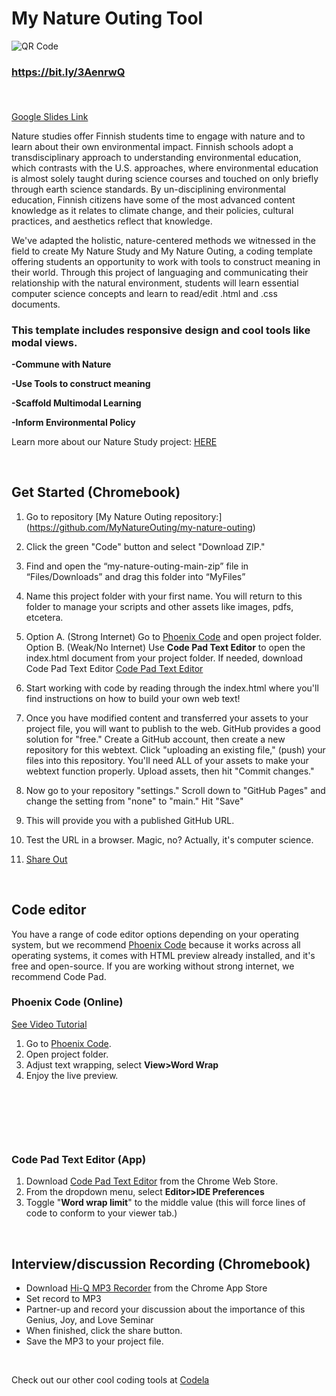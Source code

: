 # My Nature Outing Tool

![QR Code](https://github.com/MyNatureOuting/My-Nature-Outing-Template/blob/main/qrcode.png)

### https://bit.ly/3AenrwQ<p>&nbsp;</p>

[Google Slides Link](https://docs.google.com/presentation/d/17-xseBTZ6lGDoD4JkrUjGA5eqY411ym2Ccw9RIe0gt0/edit?usp=sharing)


Nature studies offer Finnish students time to engage with nature and to learn about their own environmental impact. Finnish schools adopt a transdisciplinary approach to understanding environmental education, which contrasts with the U.S. approaches, where environmental education is almost solely taught during science courses and touched on only briefly through earth science standards. By un-disciplining environmental education, Finnish citizens have some of the most advanced content knowledge as it relates to climate change, and their policies, cultural practices, and aesthetics reflect that knowledge.

We've adapted the holistic, nature-centered methods we witnessed in the field to create My Nature Study and My Nature Outing, a coding template offering students an opportunity to work with tools to construct meaning in their world. Through this project of languaging and communicating their relationship with the natural environment, students will learn essential computer science concepts and learn to read/edit .html and .css documents.
 
### This template includes responsive design and cool tools like modal views. 

**-Commune with Nature**

**-Use Tools to construct meaning**

**-Scaffold Multimodal Learning**

**-Inform Environmental Policy**


Learn more about our Nature Study project: [HERE](https://sjquigley.github.io/mutimodal-nature-studies/)
<p>&nbsp;</p>



## Get Started (Chromebook)

1.	Go to repository [My Nature Outing repository:] (https://github.com/MyNatureOuting/my-nature-outing) 

2. Click the green "Code" button and select "Download ZIP."

3.	Find and open the “my-nature-outing-main-zip” file in “Files/Downloads” and drag this folder into “MyFiles”  

4.	Name this project folder with your first name. You will return to this folder to manage your scripts and other assets like images, pdfs, etcetera.

5.	Option A. (Strong Internet) Go to  [Phoenix Code](https://phcode.dev) and open project folder. Option B. (Weak/No Internet) Use **Code Pad Text Editor** to open the index.html document from your project folder. If needed, download Code Pad Text Editor [Code Pad Text Editor](https://chrome.google.com/webstore/detail/code-pad-text-editor/adaepfiocmagdimjecpifghcgfjlfmkh?hl=en-GB)

6.	Start working with code by reading through the index.html where you'll find instructions on how to build your own web text!

7.	Once you have modified content and transferred your assets to your project file, you will want to publish to the web. GitHub provides a good solution for "free." Create a GitHub account, then create a new repository for this webtext. Click "uploading an existing file," (push) your files into this repository. You'll need ALL of your assets to make your webtext function properly. Upload assets, then hit "Commit changes."

8.	Now go to your repository "settings." Scroll down to "GitHub Pages" and change the setting from "none" to "main." Hit "Save"

9.	This will provide you with a published GitHub URL.

10.	Test the URL in a browser. Magic, no? Actually, it's computer science.

11. [Share Out](https://docs.google.com/forms/d/e/1FAIpQLSdRW9k4l2kyjfKcyVplOtmLul2jltW6PDf1zhpcz7IS5Xur7w/viewform?usp=sf_link)<p>&nbsp;</p>




## Code editor 

You have a range of code editor options depending on your operating system, but we recommend [Phoenix Code](https://phcode.dev) because it works across all operating systems, it comes with HTML preview already installed, and it's free and open-source. If you are working without strong internet, we recommend Code Pad. 

### Phoenix Code (Online)
[See Video Tutorial](https://youtu.be/j8o506PZ1H8)

1. Go to [Phoenix Code](https://phcode.dev). 
1. Open project folder.
1. Adjust text wrapping, select **View>Word Wrap**
1. Enjoy the live preview. <p>&nbsp;</p><p>&nbsp;</p><p>&nbsp;</p>

### Code Pad Text Editor (App)
1. Download [Code Pad Text Editor](https://chrome.google.com/webstore/detail/code-pad-text-editor/adaepfiocmagdimjecpifghcgfjlfmkh?hl=en-GB) from the Chrome Web Store. 
1. From the dropdown menu, select **Editor>IDE Preferences**
1. Toggle "**Word wrap limit**" to the middle value (this will force lines of code to conform to your viewer tab.)<p>&nbsp;</p>



## Interview/discussion Recording (Chromebook)

* Download [Hi-Q MP3 Recorder](https://play.google.com/store/apps/details?id=com.hiqrecorder.free&hl=en_US&gl=US) from the Chrome App Store
* Set record to MP3
* Partner-up and record your discussion about the importance of this Genius, Joy, and Love Seminar
* When finished, click the share button.
* Save the MP3 to your project file.<p>&nbsp;</p>





Check out our other cool coding tools at [Codela](https://codela-k12.github.io/main/)<p>&nbsp;</p>



 
